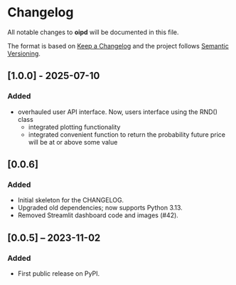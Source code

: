 
# Changelog
All notable changes to **oipd** will be documented in this file.

The format is based on [Keep a Changelog](https://keepachangelog.com/en/1.1.0/)
and the project follows [Semantic Versioning](https://semver.org/spec/v2.0.0.html).

## [1.0.0] - 2025-07-10
### Added
- overhauled user API interface. Now, users interface using the RND() class
    - integrated plotting functionality
    - integrated convenient function to return the probability future price will be at or above some value


## [0.0.6]
### Added
- Initial skeleton for the CHANGELOG.
- Upgraded old dependencies; now supports Python 3.13.
- Removed Streamlit dashboard code and images (#42).

## [0.0.5] – 2023-11-02
### Added
- First public release on PyPI. 